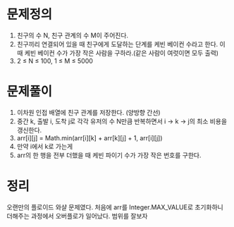 # 문제정의

1. 친구의 수 N, 친구 관계의 수 M이 주어진다.
2. 친구끼리 연결되어 있을 때 친구에게 도달하는 단계를 케빈 베이컨 수라고 한다. 이 때 케빈 베이컨 수가 가장 작은 사람을 구하라.(같은 사람이 여럿이면 모두 출력)
3. 2 ≤ N ≤ 100, 1 ≤ M ≤ 5000

# 문제풀이

1. 이차원 인접 배열에 친구 관계를 저장한다. (양방향 간선)
2. 중간 k, 출발 i, 도착 j로 각각 유저의 수 N만큼 반복하면서 i →  k → j의 최소 비용을  갱신한다.
3. arr[i][j] = Math.min(arr[i][k] + arr[k][j] + 1, arr[i][j])
4. 만약 i에서 k로 가는게 
5. arr의 한 행을 전부 더했을 때 케빈 파이기 수가 가장 작은 번호를 구한다.

# 정리

오랜만의 플로이드 와샬 문제였다. 처음에 arr를 Integer.MAX_VALUE로 초기화하니 더해주는 과정에서 오버플로가 일어났다. 범위를 잘보자